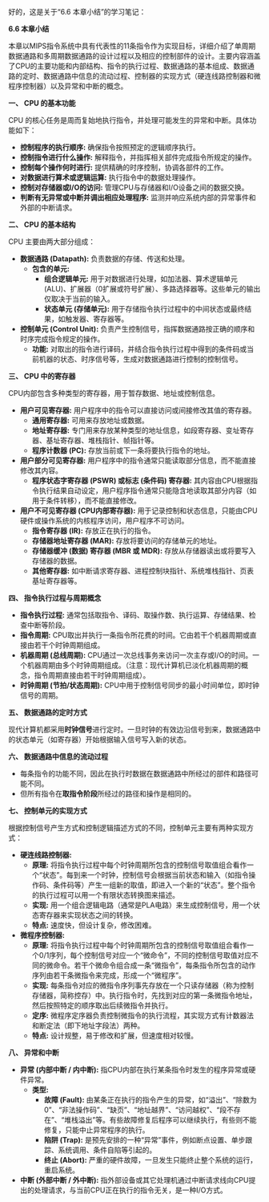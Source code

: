 好的，这是关于“6.6 本章小结”的学习笔记：

**6.6 本章小结**

本章以MIPS指令系统中具有代表性的11条指令作为实现目标，详细介绍了单周期数据通路和多周期数据通路的设计过程以及相应的控制部件的设计。主要内容涵盖了CPU的主要功能和内部结构、指令的执行过程、数据通路的基本组成、数据通路的定时、数据通路中信息的流动过程、控制器的实现方式（硬连线路控制器和微程序控制器）以及异常和中断的概念。

**一、 CPU 的基本功能**

CPU 的核心任务是周而复始地执行指令，并处理可能发生的异常和中断。具体功能如下：

*   **控制程序的执行顺序:** 确保指令按照预定的逻辑顺序执行。
*   **控制指令进行什么操作:** 解释指令，并指挥相关部件完成指令所规定的操作。
*   **控制每个操作何时进行:** 提供精确的时序控制，协调各部件的工作。
*   **对数据进行算术或逻辑运算:** 执行指令中的数据处理操作。
*   **控制对存储器或I/O的访问:** 管理CPU与存储器和I/O设备之间的数据交换。
*   **判断有无异常或中断并调出相应处理程序:** 监测并响应系统内部的异常事件和外部的中断请求。

**二、 CPU 的基本结构**

CPU 主要由两大部分组成：

*   **数据通路 (Datapath):** 负责数据的存储、传送和处理。
    *   **包含的单元:**
        *   **组合逻辑单元:** 用于对数据进行处理，如加法器、算术逻辑单元(ALU)、扩展器（0扩展或符号扩展）、多路选择器等。这些单元的输出仅取决于当前的输入。
        *   **状态单元 (存储单元):** 用于存储指令执行过程中的中间状态或最终结果，如触发器、寄存器等。
*   **控制单元 (Control Unit):** 负责产生控制信号，指挥数据通路按正确的顺序和时序完成指令规定的操作。
    *   **功能:** 对取出的指令进行译码，并结合指令执行过程中得到的条件码或当前机器的状态、时序信号等，生成对数据通路进行控制的控制信号。

**三、 CPU 中的寄存器**

CPU内部包含多种类型的寄存器，用于暂存数据、地址或控制信息。

*   **用户可见寄存器:** 用户程序中的指令可以直接访问或间接修改其值的寄存器。
    *   **通用寄存器:** 可用来存放地址或数据。
    *   **地址寄存器:** 专门用来存放某种类型的地址信息，如段寄存器、变址寄存器、基址寄存器、堆栈指针、帧指针等。
    *   **程序计数器 (PC):** 存放当前或下一条将要执行指令的地址。
*   **用户部分可见寄存器:** 用户程序中的指令通常只能读取部分信息，而不能直接修改其内容。
    *   **程序状态字寄存器 (PSWR) 或标志 (条件码) 寄存器:** 其内容由CPU根据指令执行结果自动设定，用户程序指令通常只能隐含地读取其部分内容（如用于条件转移），而不能直接修改。
*   **用户不可见寄存器 (CPU内部寄存器):** 用于记录控制和状态信息，只能由CPU硬件或操作系统的内核程序访问，用户程序不可访问。
    *   **指令寄存器 (IR):** 存放正在执行的指令。
    *   **存储器地址寄存器 (MAR):** 存放将要访问的存储单元的地址。
    *   **存储器缓冲 (数据) 寄存器 (MBR 或 MDR):** 存放从存储器读出或将要写入存储器的数据。
    *   **其他寄存器:** 如中断请求寄存器、进程控制块指针、系统堆栈指针、页表基址寄存器等。

**四、 指令执行过程与周期概念**

*   **指令执行过程:** 通常包括取指令、译码、取操作数、执行运算、存储结果、检查中断等阶段。
*   **指令周期:** CPU取出并执行一条指令所花费的时间。它由若干个机器周期或直接由若干个时钟周期组成。
*   **机器周期 (总线周期):** CPU通过一次总线事务来访问一次主存或I/O的时间。一个机器周期由多个时钟周期组成。（注意：现代计算机已淡化机器周期的概念，指令周期直接由若干时钟周期组成）。
*   **时钟周期 (节拍/状态周期):** CPU中用于控制信号同步的最小时间单位，即时钟信号的周期。

**五、 数据通路的定时方式**

现代计算机都采用**时钟信号**进行定时。一旦时钟的有效边沿信号到来，数据通路中的状态单元（如寄存器）开始根据输入信号写入新的状态。

**六、 数据通路中信息的流动过程**

*   每条指令的功能不同，因此在执行时数据在数据通路中所经过的部件和路径可能不同。
*   但所有指令在**取指令阶段**所经过的路径和操作是相同的。

**七、 控制单元的实现方式**

根据控制信号产生方式和控制逻辑描述方式的不同，控制单元主要有两种实现方式：

*   **硬连线路控制器:**
    *   **原理:** 将指令执行过程中每个时钟周期所包含的控制信号取值组合看作一个“状态”。每到来一个时钟，控制信号会根据当前状态和输入（如指令操作码、条件码等）产生一组新的取值，即进入一个新的“状态”。整个指令的执行过程可以用一个有限状态转换图来描述。
    *   **实现:** 用一个组合逻辑电路（通常是PLA电路）来生成控制信号，用一个状态寄存器来实现状态之间的转换。
    *   **特点:** 速度快，但设计复杂，修改困难。
*   **微程序控制器:**
    *   **原理:** 将指令执行过程中每个时钟周期所包含的控制信号取值组合看作一个0/1序列，每个控制信号对应一个“微命令”，不同的控制信号取值对应不同的微命令。若干个微命令组合成一条“微指令”，每条指令所包含的动作序列由若干条微指令来完成，形成一个“微程序”。
    *   **实现:** 每条指令对应的微指令序列事先存放在一个只读存储器（称为控制存储器，简称控存）中。执行指令时，先找到对应的第一条微指令地址，然后按照特定的顺序取出后续微指令并执行。
    *   **定序:** 微程序定序器负责控制微指令的执行流程，其实现方式有计数器法和断定法（即下地址字段法）两种。
    *   **特点:** 设计规整，易于修改和扩展，但速度相对较慢。

**八、 异常和中断**

*   **异常 (内部中断 / 内中断):** 指CPU内部在执行某条指令时发生的程序异常或硬件异常。
    *   **类型:**
        *   **故障 (Fault):** 由某条正在执行的指令产生的异常，如“溢出”、“除数为0”、“非法操作码”、“缺页”、“地址越界”、“访问越权”、“段不存在”、“堆栈溢出”等。有些故障修复后程序可以继续执行，有些则不能修复，只能中止异常程序的执行。
        *   **陷阱 (Trap):** 是预先安排的一种“异常”事件，例如断点设置、单步跟踪、系统调用、条件自陷等引起的。
        *   **终止 (Abort):** 严重的硬件故障，一旦发生只能终止整个系统的运行，重启系统。
*   **中断 (外部中断 / 外中断):** 指外部设备或其它处理机通过中断请求线向CPU提出的处理请求，与当前CPU正在执行的指令无关，是一种I/O方式。

